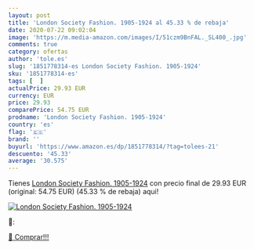 ```yaml
---
layout: post
title: 'London Society Fashion. 1905-1924 al 45.33 % de rebaja'
date: 2020-07-22 09:02:04
image: 'https://m.media-amazon.com/images/I/51czm9BnFAL._SL400_.jpg'
comments: true
category: ofertas
author: 'tole.es'
slug: '1851778314-es London Society Fashion. 1905-1924'
sku: '1851778314-es'
tags: [  ]
actualPrice: 29.93 EUR
currency: EUR
price: 29.93
comparePrice: 54.75 EUR
prodname: 'London Society Fashion. 1905-1924'
country: 'es'
flag: '🇪🇸'
brand: ''
buyurl: 'https://www.amazon.es/dp/1851778314/?tag=tolees-21'
descuento: '45.33'
average: '30.575'
---
```


Tienes [London Society Fashion. 1905-1924](https://www.amazon.es/dp/1851778314/?tag=tolees-21) con precio final de  29.93 EUR (original: 54.75 EUR) (45.33 %  de rebaja) aqui!

[![London Society Fashion. 1905-1924](https://m.media-amazon.com/images/I/51czm9BnFAL._SL400_.jpg)](https://www.amazon.es/dp/1851778314/?tag=tolees-21)

🔎:


[🛒 Comprar!!!](https://www.amazon.es/dp/1851778314/?tag=tolees-21)
